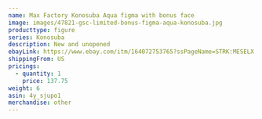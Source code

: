 ```yaml
---
name: Max Factory Konosuba Aqua figma with bonus face
image: images/47821-gsc-limited-bonus-figma-aqua-konosuba.jpg
producttype: figure
series: Konosuba
description: New and unopened
ebayLink: https://www.ebay.com/itm/164072753765?ssPageName=STRK:MESELX:IT&_trksid=p3984.m1555.l2649
shippingFrom: US
pricings:
  - quantity: 1
    price: 137.75
weight: 6
asin: 4y_sjupo1
merchandise: other
---
```

